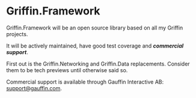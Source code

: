 Griffin.Framework
=================

Griffin.Framework will be an open source library based on all my Griffin projects. 

It will be actively maintained, have good test coverage and ***commercial support***.

First out is the Griffin.Networking and Griffin.Data replacements. Consider them to be tech previews until otherwise said so.

Commercial support is available through Gauffin Interactive AB: support@gauffin.com.